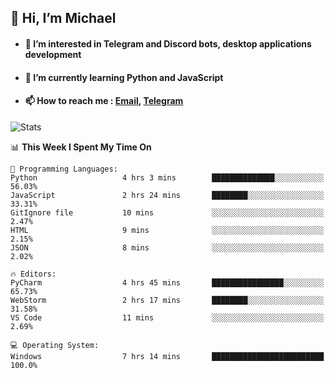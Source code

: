 ## 👋 Hi, I’m Michael
- #### 👀 I’m interested in Telegram and Discord bots, desktop applications development
- #### 🌱 I’m currently learning Python and JavaScript
- #### 📫 How to reach me : [Email](mailto:misha@kurapov.ru), [Telegram](https://t.me/mickr7)

![Stats](https://github-readme-stats.vercel.app/api?username=krpff&show_icons=true&theme=react&hide=issues&count_private=true&layout=compact)


<!--START_SECTION:waka-->
📊 **This Week I Spent My Time On** 

```text
💬 Programming Languages: 
Python                   4 hrs 3 mins        ██████████████░░░░░░░░░░░   56.03% 
JavaScript               2 hrs 24 mins       ████████░░░░░░░░░░░░░░░░░   33.31% 
GitIgnore file           10 mins             ░░░░░░░░░░░░░░░░░░░░░░░░░   2.47% 
HTML                     9 mins              ░░░░░░░░░░░░░░░░░░░░░░░░░   2.15% 
JSON                     8 mins              ░░░░░░░░░░░░░░░░░░░░░░░░░   2.02%

🔥 Editors: 
PyCharm                  4 hrs 45 mins       ████████████████░░░░░░░░░   65.73% 
WebStorm                 2 hrs 17 mins       ████████░░░░░░░░░░░░░░░░░   31.58% 
VS Code                  11 mins             ░░░░░░░░░░░░░░░░░░░░░░░░░   2.69%

💻 Operating System: 
Windows                  7 hrs 14 mins       █████████████████████████   100.0%

```


<!--END_SECTION:waka-->
